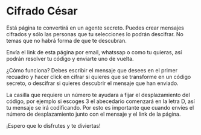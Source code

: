 # Cifrado César

Está página te convertirá en un agente secreto. Puedes crear mensajes cifrados y sólo las personas que tu selecciones lo podrán descifrar. No temas que no habrá forma de que te descubran.
 
Envía el link de esta página por email, whatssap o como tu quieras, así podrán resolver tu código y enviarte uno de vuelta.

 ¿Cómo funciona?
 Debes escribir el mensaje que desees en el primer recuadro y hacer click en cifrar si quieres que se transforme en un código secreto, o descifrar si quieres descubrir el mensaje que han enviado. 
 
 La casilla que requiere un número te ayudara a fijar el desplazamiento del código, por ejemplo si escoges 3 el abecedario comenzará en la letra D, así tu mensaje se irá codificando. Por esto es importante que cuando envíes el número de desplazamiento junto con el mensaje y el link de la página.

 ¡Espero que lo disfrutes y te diviertas!